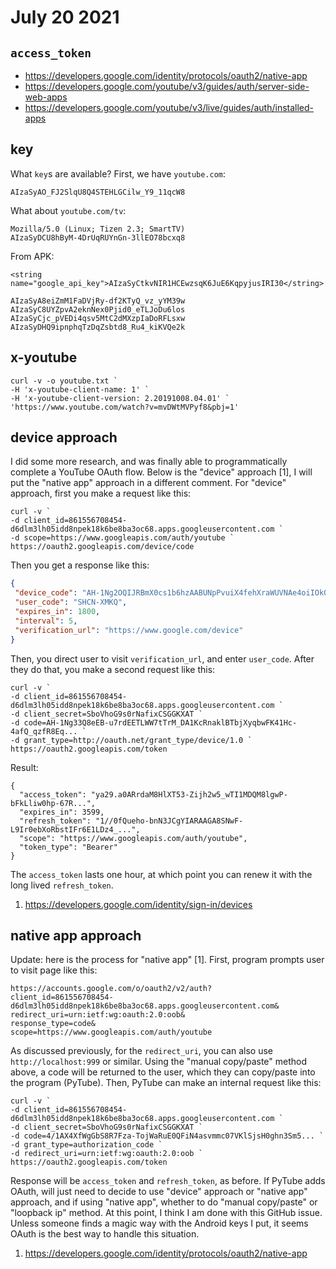 # July 20 2021

## `access_token`

- https://developers.google.com/identity/protocols/oauth2/native-app
- https://developers.google.com/youtube/v3/guides/auth/server-side-web-apps
- https://developers.google.com/youtube/v3/live/guides/auth/installed-apps

## key

What `key`s are available? First, we have `youtube.com`:

~~~
AIzaSyAO_FJ2SlqU8Q4STEHLGCilw_Y9_11qcW8
~~~

What about `youtube.com/tv`:

~~~
Mozilla/5.0 (Linux; Tizen 2.3; SmartTV)
AIzaSyDCU8hByM-4DrUqRUYnGn-3llEO78bcxq8
~~~

From APK:

~~~
<string name="google_api_key">AIzaSyCtkvNIR1HCEwzsqK6JuE6KqpyjusIRI30</string>

AIzaSyA8eiZmM1FaDVjRy-df2KTyQ_vz_yYM39w
AIzaSyC8UYZpvA2eknNex0Pjid0_eTLJoDu6los
AIzaSyCjc_pVEDi4qsv5MtC2dMXzpIaDoRFLsxw
AIzaSyDHQ9ipnphqTzDqZsbtd8_Ru4_kiKVQe2k
~~~

## x-youtube

~~~
curl -v -o youtube.txt `
-H 'x-youtube-client-name: 1' `
-H 'x-youtube-client-version: 2.20191008.04.01' `
'https://www.youtube.com/watch?v=mvDWtMVPyf8&pbj=1'
~~~

## device approach

I did some more research, and was finally able to programmatically complete a
YouTube OAuth flow. Below is the "device" approach [1], I will put the "native
app" approach in a different comment. For "device" approach, first you make a
request like this:

~~~
curl -v `
-d client_id=861556708454-d6dlm3lh05idd8npek18k6be8ba3oc68.apps.googleusercontent.com `
-d scope=https://www.googleapis.com/auth/youtube `
https://oauth2.googleapis.com/device/code
~~~

Then you get a response like this:

~~~json
{
 "device_code": "AH-1Ng2OQIJRBmX0cs1b6hzAABUNpPvuiX4fehXraWUVNAe4oiIOkQPkcRV...",
 "user_code": "SHCN-XMKQ",
 "expires_in": 1800,
 "interval": 5,
 "verification_url": "https://www.google.com/device"
}
~~~

Then, you direct user to visit `verification_url`, and enter `user_code`. After
they do that, you make a second request like this:

~~~
curl -v `
-d client_id=861556708454-d6dlm3lh05idd8npek18k6be8ba3oc68.apps.googleusercontent.com `
-d client_secret=SboVhoG9s0rNafixCSGGKXAT `
-d code=AH-1Ng33Q8eEB-u7rdEETLWW7tTrM_DA1KcRnaklBTbjXyqbwFK41Hc-4afQ_qzfR8Eq... `
-d grant_type=http://oauth.net/grant_type/device/1.0 `
https://oauth2.googleapis.com/token
~~~

Result:

~~~
{
  "access_token": "ya29.a0ARrdaM8HlXT53-Zijh2w5_wTI1MDQM8lgwP-bFkLliw0hp-67R...",
  "expires_in": 3599,
  "refresh_token": "1//0fQueho-bnN3JCgYIARAAGA8SNwF-L9Ir0ebXoRbstIFr6E1LDz4_...",
  "scope": "https://www.googleapis.com/auth/youtube",
  "token_type": "Bearer"
}
~~~

The `access_token` lasts one hour, at which point you can renew it with the
long lived `refresh_token`.

1. https://developers.google.com/identity/sign-in/devices

## native app approach

Update: here is the process for "native app" [1]. First, program prompts user
to visit page like this:

~~~
https://accounts.google.com/o/oauth2/v2/auth?
client_id=861556708454-d6dlm3lh05idd8npek18k6be8ba3oc68.apps.googleusercontent.com&
redirect_uri=urn:ietf:wg:oauth:2.0:oob&
response_type=code&
scope=https://www.googleapis.com/auth/youtube
~~~

As discussed previously, for the `redirect_uri`, you can also use
`http://localhost:999` or similar. Using the "manual copy/paste" method above,
a code will be returned to the user, which they can copy/paste into the program
(PyTube). Then, PyTube can make an internal request like this:

~~~
curl -v `
-d client_id=861556708454-d6dlm3lh05idd8npek18k6be8ba3oc68.apps.googleusercontent.com `
-d client_secret=SboVhoG9s0rNafixCSGGKXAT `
-d code=4/1AX4XfWgGbS8R7Fza-TojWaRuE0QFiN4asvmmc07VKlSjsH0ghn3Sm5... `
-d grant_type=authorization_code `
-d redirect_uri=urn:ietf:wg:oauth:2.0:oob `
https://oauth2.googleapis.com/token
~~~

Response will be `access_token` and `refresh_token`, as before. If PyTube adds
OAuth, will just need to decide to use "device" approach or "native app"
approach, and if using "native app", whether to do "manual copy/paste" or
"loopback ip" method. At this point, I think I am done with this GitHub issue.
Unless someone finds a magic way with the Android keys I put, it seems OAuth is
the best way to handle this situation.

1. https://developers.google.com/identity/protocols/oauth2/native-app
